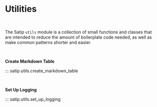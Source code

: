 # Utilities

<br>

The Satip `utils` module is a collection of small functions and classes that are intended to reduce the amount of boilerplate code needed, as well as make common patterns shorter and easier.

<br>

**Create Markdown Table**

::: satip.utils.create_markdown_table

<br>

**Set Up Logging**

::: satip.utils.set_up_logging